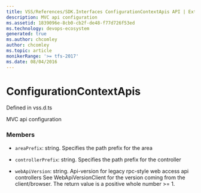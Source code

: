 ```yaml
---
title: VSS/References/SDK.Interfaces ConfigurationContextApis API | Extensions for Azure DevOps Services
description: MVC api configuration
ms.assetid: 1839096e-8cb0-cb2f-de48-f77d726f53ed
ms.technology: devops-ecosystem
generated: true
ms.author: chcomley
author: chcomley
ms.topic: article
monikerRange: '>= tfs-2017'
ms.date: 08/04/2016
---
```


# ConfigurationContextApis

Defined in vss.d.ts


MVC api configuration 

### Members

* `areaPrefix`: string. Specifies the path prefix for the area

* `controllerPrefix`: string. Specifies the path prefix for the controller

* `webApiVersion`: string. Api-version for legacy rpc-style web access api controllers See WebApiVersionClient for the version coming from the client/browser.  The return value is a positive whole number &gt;= 1.

